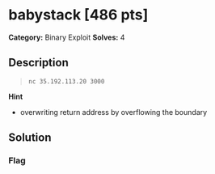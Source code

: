 # babystack [486 pts]

**Category:** Binary Exploit
**Solves:** 4

## Description
>`nc 35.192.113.20 3000`

**Hint**
* overwriting return address by overflowing the boundary

## Solution

### Flag

